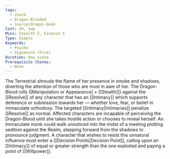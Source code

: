 ```yaml
---
tags:
  - charm
  - Dragon-Blooded
  - source/dragon-book
Cost: 2m, 1wp
Mins: Stealth 5, Essence 3
Type: Simple
Keywords:
  - Psyche
  - Signature (Fire)
Duration: One scene
Prerequisite Charms:
  - None
---
```

The Terrestrial shrouds the flame of her presence in smoke and shadows, diverting the attention of those who are most in awe of her. The Dragon-Blood rolls ([Manipulation or Appearance] + [[Stealth]]) against the [[Resolve]] of any character that has an [[Intimacy]] which supports deference or submission towards her — whether love, fear, or belief in Immaculate orthodoxy. The targeted [[Intimacy|Intimacies]] penalize [[Resolve]] as normal. Affected characters are incapable of perceiving the Dragon-Blood until she takes hostile action or chooses to reveal herself. An Immaculate monk could walk unnoticed into the midst of a meeting plotting sedition against the Realm, stepping forward from the shadows to pronounce judgment. A character that wishes to resist this unnatural influence must enter a [[Decision Points|Decision Point]], calling upon an [[Intimacy]] of equal or greater strength than the one exploited and paying a point of [[Willpower]].